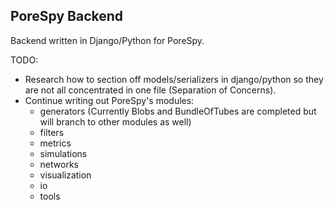 ## PoreSpy Backend

Backend written in Django/Python for PoreSpy.

TODO:

- Research how to section off models/serializers in django/python so they are not all concentrated in one file (Separation of Concerns).
- Continue writing out PoreSpy's modules:
    - generators (Currently Blobs and BundleOfTubes are completed but will branch to other modules as well)
    - filters
    - metrics
    - simulations
    - networks
    - visualization
    - io
    - tools

